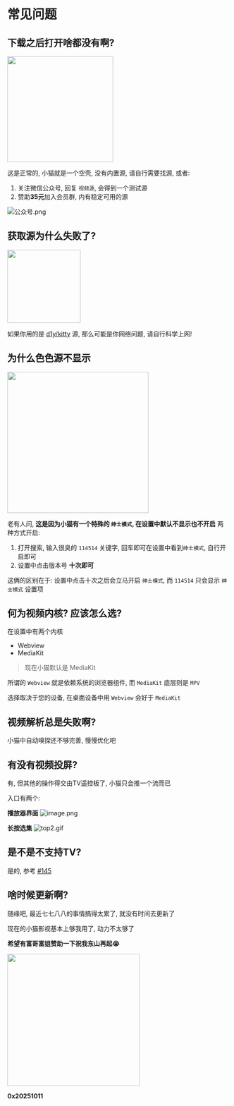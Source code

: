 # 常见问题

## 下载之后打开啥都没有啊?

<img src="https://s2.loli.net/2025/10/11/rvCFs7tyBZM4jpW.png" width="240" />

这是正常的, 小猫就是一个空壳, 没有内置源, 请自行需要找源, 或者:

1. 关注微信公众号, 回复 `视频源`, 会得到一个测试源
2. 赞助**35元**加入会员群, 内有稳定可用的源

![公众号.png](https://s2.loli.net/2025/10/11/GP2tCEfmzDnVALX.png)

## 获取源为什么失败了?

<img src="https://s2.loli.net/2025/10/11/bnlmdEfNt4HTpCg.png" width="166" />

如果你用的是 [d1y/kitty](https://github.com/d1y/kitty) 源, 那么可能是你网络问题, 请自行科学上网!

## 为什么色色源不显示

<img src="https://s2.loli.net/2025/10/11/B5dCRzGfiVwPOsy.png" width="320" />

老有人问, **这是因为小猫有一个特殊的 `绅士模式`, 在设置中默认不显示也不开启**
两种方式开启:

1. 打开搜索, 输入很臭的 `114514` 关键字, 回车即可在设置中看到`绅士模式`, 自行开启即可
2. 设置中点击版本号 **十次即可**

这俩的区别在于: 设置中点击十次之后会立马开启 `绅士模式`, 而 `114514` 只会显示 `绅士模式` 设置项

## 何为视频内核? 应该怎么选?

在设置中有两个内核
- Webview
- MediaKit

> 现在小猫默认是 MediaKit

所谓的 `Webview` 就是依赖系统的浏览器组件, 而 `MediaKit` 底层则是 `MPV`

选择取决于您的设备, 在桌面设备中用 `Webview` 会好于 `MediaKit`

## 视频解析总是失败啊?

小猫中自动嗅探还不够完善, 慢慢优化吧

## 有没有视频投屏?

有, 但其他的操作得交由TV遥控板了, 小猫只会推一个流而已

入口有两个:

**播放器界面**
![image.png](https://s2.loli.net/2025/10/30/lYAaK4S5Zfk92dH.png)

**长按选集**
![top2.gif](https://s2.loli.net/2025/10/10/9GYusphafmFKM6U.gif)

## 是不是不支持TV?

是的, 参考 [#145](https://github.com/waifu-project/movie/issues/145)


## 啥时候更新啊?

随缘吧, 最近七七八八的事情搞得太累了, 就没有时间去更新了

现在的小猫影视基本上够我用了, 动力不太够了

**希望有富哥富姐赞助一下祝我东山再起😭**

<img src="https://s2.loli.net/2025/09/24/ByRvOsQhWzKLXNo.jpg" width="300" />

**0x20251011**
